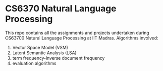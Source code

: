 # CS6370 Natural Language Processing
This repo contains all the assignments and projects undertaken during CS63700 Natural Language Processing at IIT Madras.
Algorithms involved:
1. Vector Space Model (VSM)
2. Latent Semantic Analysis (LSA)
3. term frequency-inverse document frequency
4. evaluation algorithms
